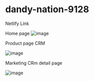 # dandy-nation-9128


Netlify Link

Home page 
![image](https://user-images.githubusercontent.com/110039298/219876346-0a64fa9f-0279-40bb-b71b-afa0468ab952.png)


Product page CRM

![image](https://user-images.githubusercontent.com/110039298/229822150-0ed4ccd3-1125-41db-9dd0-3b442d3f7b53.png)

Marketing CRm detail page

![image](https://user-images.githubusercontent.com/110039298/229821071-48a97fc4-56c3-47dc-98f8-33cec6bd8b64.png)
